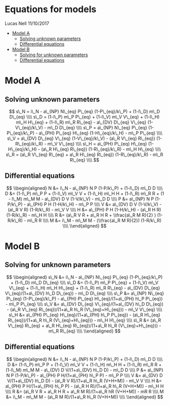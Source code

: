 Equations for models
================
Lucas Nell
11/10/2017

-   [Model A](#model-a)
    -   [Solving unknown parameters](#solving-unknown-parameters)
    -   [Differential equations](#differential-equations)
-   [Model B](#model-b)
    -   [Solving for unknown parameters](#solving-for-unknown-parameters)
    -   [Differential equations](#differential-equations-1)

Model A
=======

Solving unknown parameters
--------------------------

$$
s\_N = i\_N - a\_{NP} N\_{eq} P\_{eq} (1-P\_{eq}/k\_P) + (1-l\_D) m\_D D\_{eq} \\\\
s\_D = (1-l\_P) m\_P P\_{eq} + (1-l\_V) m\_V V\_{eq} + (1-l\_H) m\_H H\_{eq} + 
    (1-l\_R) m\_R R\_{eq} - a\_{DV} D\_{eq} V\_{eq} (1-V\_{eq}/k\_V) - m\_D D\_{eq} \\\\
s\_P = a\_{NP} N\_{eq} P\_{eq} (1-P\_{eq}/k\_P) -  a\_{PH} P\_{eq} H\_{eq} (1-H\_{eq}/k\_H) - m\_P P\_{eq} \\\\
s\_V = a\_{DV} D\_{eq} V\_{eq} (1-V\_{eq}/k\_V) - (a\_R V\_{eq} R\_{eq}) (1-R\_{eq}/k\_R) - m\_V V\_{eq} \\\\
s\_H = a\_{PH} P\_{eq} H\_{eq} (1-H\_{eq}/k\_H) - (a\_R H\_{eq} R\_{eq}) (1-R\_{eq}/k\_R) - m\_H H\_{eq} \\\\
s\_R = (a\_R V\_{eq} R\_{eq} + a\_R H\_{eq} R\_{eq}) (1-R\_{eq}/k\_R) - m\_R R\_{eq} \\\\
$$

Differential equations
----------------------

$$
\\begin{aligned}
N &= i\_N - a\_{NP} N P (1-P/k\_P) + (1-l\_D) m\_D D \\\\
D &= (1-l\_P) m\_P P + (1-l\_V) m\_V V + (1-l\_H) m\_H H + (1-l\_R) m\_R R + (1 - l\_M) m\_M M - a\_{DV} D V (1-V/k\_V) - m\_D D \\\\
P &= a\_{NP} N P (1-P/k\_P) - a\_{PH} P H (1-H/k\_H) - m\_P P \\\\
V &= a\_{DV} D V (1-V/k\_V) - (a\_R V R) (1-R/k\_R) - m\_V V \\\\
H &= a\_{PH} P H (1-H/k\_H) - (a\_R H R) (1-R/k\_R) - m\_H H \\\\
R &= (a\_R V R + a\_R H R + \\frac{a\_R M R}{2} ) (1-R/k\_R) - m\_R R \\\\
M &= i\_M - m\_M M - (\\frac{a\_R M R}{2}) (1-R/k\_R) \\\\
\\end{aligned}
$$

Model B
=======

Solving for unknown parameters
------------------------------

$$
\\begin{aligned}
s\_N &= i\_N - a\_{NP} N\_{eq} P\_{eq} (1-P\_{eq}/k\_P) + (1-l\_D) m\_D D\_{eq} \\\\
s\_D &= (1-l\_P) m\_P P\_{eq} + (1-l\_V) m\_V V\_{eq} + (1-l\_H) m\_H H\_{eq} + (1-l\_R) m\_R R\_{eq} - a\_{DV} D\_{eq} V\_{eq}/(1+a\_{DV} h\_D D\_{eq}) - m\_D D\_{eq} \\\\
s\_P &= a\_{NP} N\_{eq} P\_{eq} (1-P\_{eq}/k\_P) - a\_{PH} P\_{eq} H\_{eq}/(1+a\_{PH} h\_P P\_{eq}) - m\_P P\_{eq} \\\\
s\_V &= a\_{DV} D\_{eq} V\_{eq}/(1+a\_{DV} h\_D D\_{eq}) - (a\_R V\_{eq} R\_{eq})/(1+a\_R h\_R (V\_{eq}+H\_{eq})) - m\_V V\_{eq} \\\\
s\_H &= a\_{PH} P\_{eq} H\_{eq}/(1+a\_{PH} h\_P P\_{eq}) - (a\_R H\_{eq} R\_{eq})/(1+a\_R h\_R (V\_{eq}+H\_{eq})) - m\_H H\_{eq} \\\\
s\_R &= (a\_R V\_{eq} R\_{eq} + a\_R H\_{eq} R\_{eq})/(1+a\_R h\_R (V\_{eq}+H\_{eq})) - m\_R R\_{eq} \\\\
\\end{aligned}
$$

Differential equations
----------------------

$$
\\begin{aligned}
N &= i\_N - a\_{NP} N P (1-P/k\_P) + (1-l\_D) m\_D D \\\\
D &= (1-l\_P) m\_P P + (1-l\_V) m\_V V + (1-l\_H) m\_H H + (1-l\_R) m\_R R + (1-l\_M) m\_M M - a\_{DV} D V/(1+a\_{DV} h\_D D) - m\_D D \\\\
P &= a\_{NP} N P (1-P/k\_P) - a\_{PH} P H/(1+a\_{PH} h\_P P) - m\_P P \\\\
V &= a\_{DV} D V/(1+a\_{DV} h\_D D) - (a\_R V R)/(1+a\_R h\_R (V+H+M)) - m\_V V \\\\
H &= a\_{PH} P H/(1+a\_{PH} h\_P P) - (a\_R H R)/(1+a\_R h\_R (V+H+M)) - m\_H H \\\\
R &= (a\_R V R + a\_R H R + a\_R M R)/(1+a\_R hR (V+H+M)) - mR R \\\\
M &= i\_M - m\_M M - (a\_R M R)/(1+a\_R h\_R (V+H+M)) \\\\
\\end{aligned}
$$
